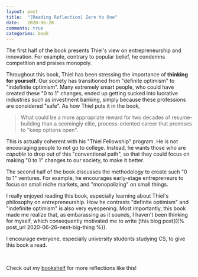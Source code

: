 ```yaml
---
layout: post
title:  "[Reading Reflection] Zero to One"
date:   2020-06-28
comments: true
categories: book
---
```


The first half of the book presents Thiel's view on entrepreneurship and
innovation. For example, contrary to popular belief, he condemns competition and
praises monopoly.

Throughout this book, Thiel has been stressing the importance of **thinking for
yourself**. Our society has transitioned from "definite optimism" to "indefinite
optimism". Many extremely smart people, who could have created these "0 to 1"
changes, ended up getting sucked into lucrative industries such as investment
banking, simply because these professions are considered "safe". As how Thiel
puts it in the book,

> What could be a more appropriate reward for two decades of resume-building
> than a seemingly elite, process-oriented career that promises to "keep options
> open".

This is actually coherent with his "Thiel Fellowship" program. He is not
encouraging people to not go to college. Instead, he wants those who are
*capable* to drop out of this "conventional path", so that they could focus on
making "0 to 1" changes to our society, to make it better.

The second half of the book discusses the methodology to create such "0 to 1"
ventures. For example, he encourages early-stage entrepreneurs to focus on small
niche markets, and "monopolizing" on small things.

I really enjoyed reading this book, especially learning about Thiel's philosophy
on entrepreneurship. How he contrasts "definite optimism" and "indefinite
optimism" is also very eyeopening. Most importantly, this book made me realize
that, as embarassing as it sounds, I haven't been thinking for myself, which
consequently motivated me to write [this blog post]({% post_url
2020-06-26-next-big-thing %}).

I encourage everyone, especially university students studying CS, to give this
book a read.

&nbsp;

Check out my [bookshelf](/bookshelf) for more reflections like this!
